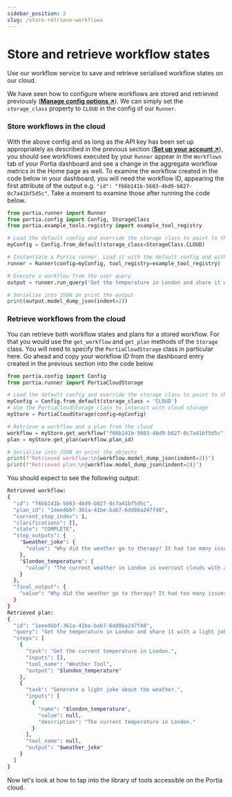 ```yaml
---
sidebar_position: 2
slug: /store-retrieve-workflows
---
```


# Store and retrieve workflow states
Use our workflow service to save and retrieve serialised workflow states on our cloud.

We have seen how to configure where workflows are stored and retrieved previously (<a href="/manage-config" target="_blank">**Manage config options ↗**</a>). We can simply set the `storage_class` property to `CLOUD` in the config of our `Runner`. 

### Store workflows in the cloud
With the above config and as long as the API key has been set up appropriately as described in the previous section (<a href="/setup-account" target="_blank">**Set up your account ↗**</a>), you should see workflows executed by your `Runner` appear in the `Workflows` tab of your Portia dashboard and see a change in the aggregate workflow metrics in the Home page as well. To examine the workflow created in the code below in your dashboard, you will need the workflow ID, appearing the first attribute of the output e.g. `"id": "f66b141b-5603-4bd9-b827-0c7a41bf5d5c"`. Take a moment to examine those after running the code below.
```python title="main.py"
from portia.runner import Runner
from portia.config import Config, StorageClass
from portia.example_tools.registry import example_tool_registry

# Load the default config and override the storage class to point to the Portia cloud
myConfig = Config.from_default(storage_class=StorageClass.CLOUD)

# Instantiate a Portia runner. Load it with the default config and with the simple tool above.
runner = Runner(config=myConfig, tool_registry=example_tool_registry)

# Execute a workflow from the user query
output = runner.run_query('Get the temperature in London and share it with a light joke')

# Serialise into JSON an print the output
print(output.model_dump_json(indent=2))
```

### Retrieve workflows from the cloud
You can retrieve both workflow states and plans for a stored workflow. For that you would use the `get_workflow` and `get_plan` methods of the `Storage` class. You will need to specify the `PortiaCloudStorage` class in particular here. Go ahead and copy your workflow ID from the dashboard entry created in the previous section into the code below.
```python title="main.py"
from portia.config import Config
from portia.runner import PortiaCloudStorage

# Load the default config and override the storage class to point to the Portia cloud
myConfig = Config.from_default(storage_class = 'CLOUD')
# Use the PortiaCloudStorage class to interact with cloud storage
myStore = PortiaCloudStorage(config=myConfig)

# Retrieve a workflow and a plan from the cloud
workflow = myStore.get_workflow("f66b141b-5603-4bd9-b827-0c7a41bf5d5c")
plan = myStore.get_plan(workflow.plan_id)

# Serialise into JSON an print the objects
print(f"Retrieved workflow:\n{workflow.model_dump_json(indent=2)}")
print(f"Retrieved plan:\n{workflow.model_dump_json(indent=2)}")
```

You should expect to see the following output:
```bash
Retrieved workflow:
{
  "id": "f66b141b-5603-4bd9-b827-0c7a41bf5d5c",
  "plan_id": "1eee4bbf-361a-41be-bab7-6dd86a247f48",
  "current_step_index": 1,
  "clarifications": [],
  "state": "COMPLETE",
  "step_outputs": {
    "$weather_joke": {
      "value": "Why did the weather go to therapy? It had too many issues to cloud its mind!"
    },
    "$london_temperature": {
      "value": "The current weather in London is overcast clouds with a temperature of 0.91°C."
    }
  },
  "final_output": {
    "value": "Why did the weather go to therapy? It had too many issues to cloud its mind!"
  }
}
Retrieved plan:
{
  "id": "1eee4bbf-361a-41be-bab7-6dd86a247f48",
  "query": "Get the temperature in London and share it with a light joke",
  "steps": [
    {
      "task": "Get the current temperature in London.",
      "inputs": [],
      "tool_name": "Weather Tool",
      "output": "$london_temperature"
    },
    {
      "task": "Generate a light joke about the weather.",
      "inputs": [
        {
          "name": "$london_temperature",
          "value": null,
          "description": "The current temperature in London."
        }
      ],
      "tool_name": null,
      "output": "$weather_joke"
    }
  ]
}
```

Now let's look at how to tap into the library of tools accessible on the Portia cloud.
